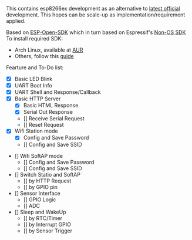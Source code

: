 This contains esp8266ex development as an alternative to [latest official](https://github.com/SafeVisionID/esp-latestcode) development.
This hopes can be scale-up as implementation/requirement applied.

Based on [ESP-Open-SDK](https://github.com/pfalcon/esp-open-sdk) which in turn based on Espressif's [Non-OS SDK](https://github.com/espressif/ESP8266_NONOS_SDK)
To install required SDK:
- Arch Linux, available at [AUR](https://aur.archlinux.org/packages/esp-open-sdk-git/)
- Others, follow this [guide](https://github.com/pfalcon/esp-open-sdk/blob/master/README.md)

Fearture and To-Do list:
- [x] Basic LED Blink
- [x] UART Boot Info
- [x] UART Shell and Response/Callback
- [x] Basic HTTP Server
	- [x] Basic HTML Response
	- [x] Serial Out Response
	- [] Receive Serial Request
	- [] Reset Request
- [x] Wifi Station mode
	- [x] Config and Save Password
	- [] Config and Save SSID
- [] Wifi SoftAP mode
	- [] Config and Save Password
	- [] Config and Save SSID
- [] Switch Statio and SoftAP
	- [] by HTTP Request
	- [] by GPIO pin
- [] Sensor Interface
	- [] GPIO Logic
	- [] ADC
- [] Sleep and WakeUp
	- [] by RTC/Timer
	- [] by Interrupt GPIO 
	- [] by Sensor Trigger
